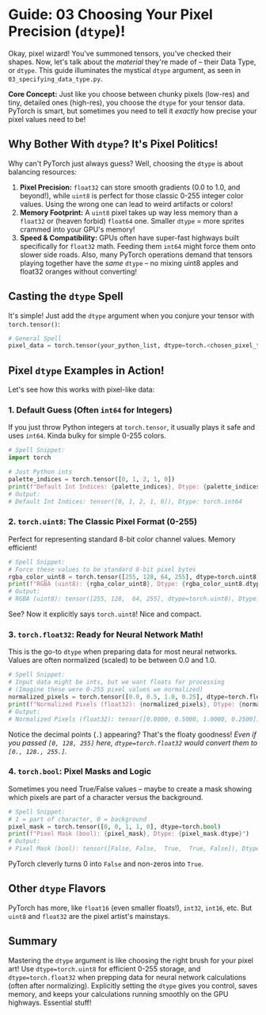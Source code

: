 # Guide: 03 Choosing Your Pixel Precision (`dtype`)!

Okay, pixel wizard! You've summoned tensors, you've checked their shapes. Now, let's talk about the _material_ they're made of – their Data Type, or `dtype`. This guide illuminates the mystical `dtype` argument, as seen in `03_specifying_data_type.py`.

**Core Concept:** Just like you choose between chunky pixels (low-res) and tiny, detailed ones (high-res), you choose the `dtype` for your tensor data. PyTorch is smart, but sometimes you need to tell it _exactly_ how precise your pixel values need to be!

## Why Bother With `dtype`? It's Pixel Politics!

Why can't PyTorch just always guess? Well, choosing the `dtype` is about balancing resources:

1.  **Pixel Precision:** `float32` can store smooth gradients (0.0 to 1.0, and beyond!), while `uint8` is perfect for those classic 0-255 integer color values. Using the wrong one can lead to weird artifacts or colors!
2.  **Memory Footprint:** A `uint8` pixel takes up way less memory than a `float32` or (heaven forbid) `float64` one. Smaller `dtype` = more sprites crammed into your GPU's memory!
3.  **Speed & Compatibility:** GPUs often have super-fast highways built specifically for `float32` math. Feeding them `int64` might force them onto slower side roads. Also, many PyTorch operations demand that tensors playing together have the _same_ `dtype` – no mixing uint8 apples and float32 oranges without converting!

## Casting the `dtype` Spell

It's simple! Just add the `dtype` argument when you conjure your tensor with `torch.tensor()`:

```python
# General Spell
pixel_data = torch.tensor(your_python_list, dtype=torch.<chosen_pixel_type>)
```

## Pixel `dtype` Examples in Action!

Let's see how this works with pixel-like data:

### 1. Default Guess (Often `int64` for Integers)

If you just throw Python integers at `torch.tensor`, it usually plays it safe and uses `int64`. Kinda bulky for simple 0-255 colors.

```python
# Spell Snippet:
import torch

# Just Python ints
palette_indices = torch.tensor([0, 1, 2, 1, 0])
print(f"Default Int Indices: {palette_indices}, Dtype: {palette_indices.dtype}")
# Output:
# Default Int Indices: tensor([0, 1, 2, 1, 0]), Dtype: torch.int64
```

### 2. `torch.uint8`: The Classic Pixel Format (0-255)

Perfect for representing standard 8-bit color channel values. Memory efficient!

```python
# Spell Snippet:
# Force these values to be standard 8-bit pixel bytes
rgba_color_uint8 = torch.tensor([255, 128, 64, 255], dtype=torch.uint8)
print(f"RGBA (uint8): {rgba_color_uint8}, Dtype: {rgba_color_uint8.dtype}")
# Output:
# RGBA (uint8): tensor([255, 128,  64, 255], dtype=torch.uint8), Dtype: torch.uint8
```

See? Now it explicitly says `torch.uint8`! Nice and compact.

### 3. `torch.float32`: Ready for Neural Network Math!

This is the go-to `dtype` when preparing data for most neural networks. Values are often normalized (scaled) to be between 0.0 and 1.0.

```python
# Spell Snippet:
# Input data might be ints, but we want floats for processing
# (Imagine these were 0-255 pixel values we normalized)
normalized_pixels = torch.tensor([0.0, 0.5, 1.0, 0.25], dtype=torch.float32)
print(f"Normalized Pixels (float32): {normalized_pixels}, Dtype: {normalized_pixels.dtype}")
# Output:
# Normalized Pixels (float32): tensor([0.0000, 0.5000, 1.0000, 0.2500]), Dtype: torch.float32
```

Notice the decimal points (`.`) appearing? That's the floaty goodness! _Even if you passed `[0, 128, 255]` here, `dtype=torch.float32` would convert them to `[0., 128., 255.]`._

### 4. `torch.bool`: Pixel Masks and Logic

Sometimes you need True/False values – maybe to create a mask showing which pixels are part of a character versus the background.

```python
# Spell Snippet:
# 1 = part of character, 0 = background
pixel_mask = torch.tensor([0, 0, 1, 1, 0], dtype=torch.bool)
print(f"Pixel Mask (bool): {pixel_mask}, Dtype: {pixel_mask.dtype}")
# Output:
# Pixel Mask (bool): tensor([False, False,  True,  True, False]), Dtype: torch.bool
```

PyTorch cleverly turns 0 into `False` and non-zeros into `True`.

## Other `dtype` Flavors

PyTorch has more, like `float16` (even smaller floats!), `int32`, `int16`, etc. But `uint8` and `float32` are the pixel artist's mainstays.

## Summary

Mastering the `dtype` argument is like choosing the right brush for your pixel art! Use `dtype=torch.uint8` for efficient 0-255 storage, and `dtype=torch.float32` when prepping data for neural network calculations (often after normalizing). Explicitly setting the `dtype` gives you control, saves memory, and keeps your calculations running smoothly on the GPU highways. Essential stuff!
